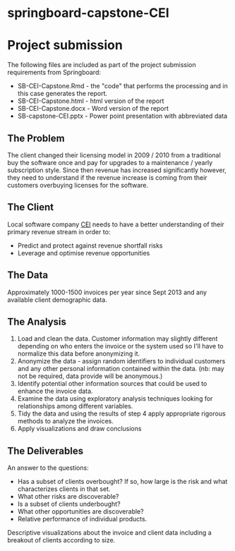 # springboard-capstone-CEI

# Project submission

The following files are included as part of the project submission requirements from Springboard:   
* SB-CEI-Capstone.Rmd - the "code" that performs the processing and in this case generates the report.   
* SB-CEI-Capstone.html - html version of the report   
* SB-CEI-Capstone.docx - Word version of the report   
* SB-capstone-CEI.pptx - Power point presentation with abbreviated data   

## The Problem

The client changed their licensing model in 2009 / 2010 from a traditional buy the software once and pay for upgrades to a maintenance / yearly subscription style. Since then revenue has increased significantly however, they need to understand if the revenue increase is coming from their customers overbuying licenses for the software.

## The Client

Local software company [CEI](http://www.thinkcei.com) needs to have a better understanding of their primary revenue stream in order to:
* Predict and protect against revenue shortfall risks
* Leverage and optimise revenue opportunities

## The Data

Approximately 1000-1500 invoices per year since Sept 2013 and any available client demographic data.

## The Analysis

1.  Load and clean the data. Customer information may slightly different depending on who enters the invoice or the system used so I'll have to normalize this data before anonymizing it.
2.  Anonymize the data - assign random identifiers to individual customers and any other personal information contained within the data. (nb: may not be required, data provide will be anonymous.)
3.  Identify potential other information sources that could be used to enhance the invoice data.
4.  Examine the data using exploratory analysis techniques looking for relationships among different variables.
5.  Tidy the data and using the results of step 4 apply appropriate rigorous methods to analyze the invoices.
6.  Apply visualizations and draw conclusions

## The Deliverables

An answer to the questions:
* Has a subset of clients overbought? If so, how large is the risk and what characterizes clients in that set.
* What other risks are discoverable?
* Is a subset of clients underbought?
* What other opportunities are discoverable?
* Relative performance of individual products.

Descriptive visualizations about the invoice and client data including a breakout of clients according to size.


